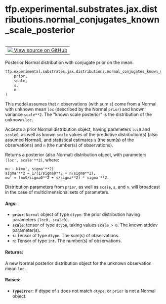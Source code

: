<div itemscope itemtype="http://developers.google.com/ReferenceObject">
<meta itemprop="name" content="tfp.experimental.substrates.jax.distributions.normal_conjugates_known_scale_posterior" />
<meta itemprop="path" content="Stable" />
</div>

# tfp.experimental.substrates.jax.distributions.normal_conjugates_known_scale_posterior


<table class="tfo-notebook-buttons tfo-api" align="left">

<td>
  <a target="_blank" href="https://github.com/tensorflow/probability/blob/master/tensorflow_probability/python/experimental/substrates/jax/distributions/normal_conjugate_posteriors.py">
    <img src="https://www.tensorflow.org/images/GitHub-Mark-32px.png" />
    View source on GitHub
  </a>
</td></table>



Posterior Normal distribution with conjugate prior on the mean.

``` python
tfp.experimental.substrates.jax.distributions.normal_conjugates_known_scale_posterior(
    prior,
    scale,
    s,
    n
)
```



<!-- Placeholder for "Used in" -->

This model assumes that `n` observations (with sum `s`) come from a
Normal with unknown mean `loc` (described by the Normal `prior`)
and known variance `scale**2`. The "known scale posterior" is
the distribution of the unknown `loc`.

Accepts a prior Normal distribution object, having parameters
`loc0` and `scale0`, as well as known `scale` values of the predictive
distribution(s) (also assumed Normal),
and statistical estimates `s` (the sum(s) of the observations) and
`n` (the number(s) of observations).

Returns a posterior (also Normal) distribution object, with parameters
`(loc', scale'**2)`, where:

```
mu ~ N(mu', sigma'**2)
sigma'**2 = 1/(1/sigma0**2 + n/sigma**2),
mu' = (mu0/sigma0**2 + s/sigma**2) * sigma'**2.
```

Distribution parameters from `prior`, as well as `scale`, `s`, and `n`.
will broadcast in the case of multidimensional sets of parameters.

#### Args:


* <b>`prior`</b>: `Normal` object of type `dtype`:
  the prior distribution having parameters `(loc0, scale0)`.
* <b>`scale`</b>: tensor of type `dtype`, taking values `scale > 0`.
  The known stddev parameter(s).
* <b>`s`</b>: Tensor of type `dtype`. The sum(s) of observations.
* <b>`n`</b>: Tensor of type `int`. The number(s) of observations.


#### Returns:

A new Normal posterior distribution object for the unknown observation
mean `loc`.



#### Raises:


* <b>`TypeError`</b>: if dtype of `s` does not match `dtype`, or `prior` is not a
  Normal object.